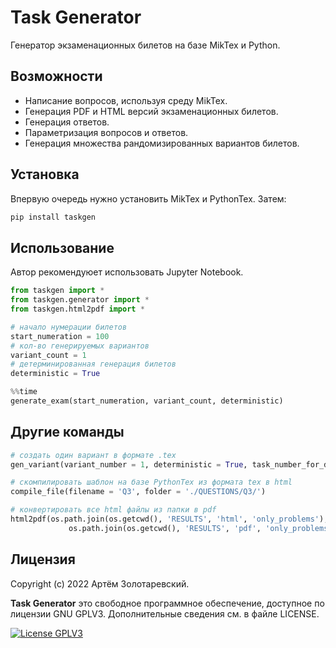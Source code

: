Task Generator
===========

Генератор экзаменационных билетов на базе MikTex и Python.

Возможности
----------
- Написание вопросов, используя среду MikTex.
- Генерация PDF и HTML версий экзаменационных билетов.
- Генерация ответов.
- Параметризация вопросов и ответов.
- Генерация множества рандомизированных вариантов билетов.

Установка
----------

Впервую очередь нужно установить MikTex и PythonTex. Затем:

```python
pip install taskgen
```

Использование
----------
Автор рекомендуюет использовать Jupyter Notebook.

```python
from taskgen import *
from taskgen.generator import *
from taskgen.html2pdf import *

# начало нумерации билетов
start_numeration = 100
# кол-во генерируемых вариантов
variant_count = 1
# детерминированная генерация билетов
deterministic = True

%%time
generate_exam(start_numeration, variant_count, deterministic)
```

Другие команды
----------
```python
# создать один вариант в формате .tex
gen_variant(variant_number = 1, deterministic = True, task_number_for_deterministic=0)
```
```python
# cкомпилировать шаблон на базе PythonTex из формата tex в html
compile_file(filename = 'Q3', folder = './QUESTIONS/Q3/')
```
```python
# конвертировать все html файлы из папки в pdf
html2pdf(os.path.join(os.getcwd(), 'RESULTS', 'html', 'only_problems'), \
             os.path.join(os.getcwd(), 'RESULTS', 'pdf', 'only_problems'), in_one_page=True)
```

Лицензия
-------

Copyright (c) 2022 Артём Золотаревский.

**Task Generator** это свободное программное обеспечение, доступное по лицензии GNU GPLV3. Дополнительные
сведения см. в файле LICENSE.

[![License GPLV3](http://img.shields.io/badge/license-GPLV3-green.svg?style=flat)](https://github.com/metrazlot/taskgen/blob/main/LICENSE)
